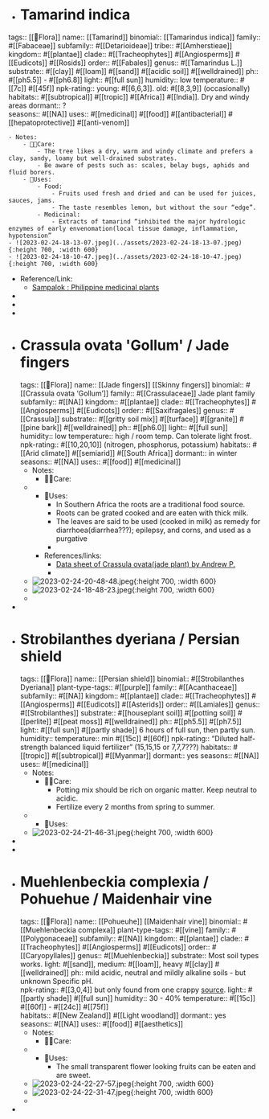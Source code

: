 - # Tamarind indica
tags::  [[🌱Flora]]
name:: [[Tamarind]]
binomial:: [[Tamarindus indica]]
family:: #[[Fabaceae]]
subfamily:: #[[Detarioideae]]
tribe:: #[[Amherstieae]] 
kingdom:: #[[plantae]]
clade:: #[[Tracheophytes]] #[[Angiosperms]] #[[Eudicots]] #[[Rosids]]
order:: #[[Fabales]]
genus:: #[[Tamarindus L.]] 
substrate:: #[[clay]] #[[loam]] #[[sand]] #[[acidic soil]] #[[welldrained]]
ph:: #[[ph5.5]] - #[[ph6.8]]
light:: #[[full sun]]
humidity:: low
temperature:: #[[7c]] #[[45f]]
npk-rating:: young: #[[6,6,3]]. old: #[[8,3,9]] (occasionally)
habitats::  #[[subtropical]] #[[tropic]] #[[Africa]] #[[India]]. Dry and windy areas
dormant:: ?  
seasons::  #[[NA]] 
uses::  #[[medicinal]] #[[food]] #[[antibacterial]] #[[hepatoprotective]] #[[anti-venom]]

	- Notes:
		- 🤲🏼Care:
			- The tree likes a dry, warm and windy climate and prefers a clay, sandy, loamy but well-drained substrates.
			- Be aware of pests such as: scales, belay bugs, aphids and fluid borers.
		- 🧪Uses:
			- Food:
				- Fruits used fresh and dried and can be used for juices, sauces, jams.
				- The taste resembles lemon, but without the sour “edge”.
			- Medicinal:
				- Extracts of tamarind “inhibited the major hydrologic enzymes of early envenomation(local tissue damage, inflammation, hypotension”
	- ![2023-02-24-18-13-07.jpeg](../assets/2023-02-24-18-13-07.jpeg){:height 700, :width 600}
	- ![2023-02-24-18-10-47.jpeg](../assets/2023-02-24-18-10-47.jpeg){:height 700, :width 600}
- Reference/Link:
	- [Sampalok : Philippine medicinal plants ](http://www.stuartxchange.org/Sampalok.html)
-
-
-
- # Crassula ovata 'Gollum' / Jade fingers
  tags::  [[🌱Flora]]
  name:: [[Jade fingers]] [[Skinny fingers]]
  binomial:: #[[Crassula ovata ‘Gollum’]]
  family:: #[[Crassulaceae]] Jade plant family
  subfamily:: #[[NA]] 
  kingdom:: #[[plantae]]
  clade:: #[[Tracheophytes]] #[[Angiosperms]] #[[Eudicots]] 
  order:: #[[Saxifragales]]
  genus:: #[[Crassula]] 
  substrate:: #[[gritty soil mix]] #[[turface]] #[[granite]] #[[pine bark]] #[[welldrained]]
  ph:: #[[ph6.0]]
  light:: #[[full sun]]
  humidity:: low
  temperature:: high / room temp. Can tolerate light frost.
  npk-rating:: #[[10,20,10]] (nitrogen, phosphorus, potassium)
  habitats::  #[[Arid climate]] #[[semiarid]] #[[South Africa]]
  dormant:: in winter   
  seasons::  #[[NA]] 
  uses::  #[[food]] #[[medicinal]]
	- Notes:
		- 🤲🏼Care:
	-
		- 🧪Uses:
			- In Southern Africa the roots are a traditional food source.
			- Roots can be grated cooked and are eaten with thick milk.
			- The leaves are said to be used (cooked in milk) as remedy for diarrhoea(diarrhea???); epilepsy, and corns, and used as a purgative
			-
		- References/links:
			- [Data sheet of Crassula ovata(jade plant) by Andrew P. ](https://www.cabidigitallibrary.org/doi/10.1079/cabicompendium.113574)
			-
	- ![2023-02-24-20-48-48.jpeg](../assets/2023-02-24-20-48-48.jpeg){:height 700, :width 600}
	- ![2023-02-24-18-48-23.jpeg](../assets/2023-02-24-18-48-23.jpeg){:height 700, :width 600}
	-
-
- # Strobilanthes dyeriana / Persian shield
  tags::  [[🌱Flora]]
  name:: [[Persian shield]]
  binomial:: #[[Strobilanthes Dyeriana]]
  plant-type-tags:: #[[purple]] 
  family:: #[[Acanthaceae]]
  subfamily:: #[[NA]] 
  kingdom:: #[[plantae]]
  clade:: #[[Tracheophytes]] #[[Angiosperms]] #[[Eudicots]] #[[Asterids]] 
  order:: #[[Lamiales]]
  genus:: #[[Strobilanthes]] 
  substrate:: #[[houseplant soil]] #[[potting soil]] #[[perlite]] #[[peat moss]] #[[welldrained]]
  ph:: #[[ph5.5]] #[[ph7.5]]
  light:: #[[full sun]] #[[partly shade]] 6 hours of full sun, then partly sun.  
  humidity:: 
  temperature:: min #[[15c]] #[[60f]] 
  npk-rating:: “Diluted half-strength balanced liquid fertilizer” (15,15,15 or 7,7,7???) 
  habitats::  #[[tropic]] #[[subtropical]] #[[Myanmar]]
  dormant:: yes
  seasons::  #[[NA]] 
  uses::  #[[medicinal]]
	- Notes:
		- 🤲🏼Care:
			- Potting mix should be rich on organic matter. Keep neutral to acidic.
			- Fertilize every 2 months from spring to summer.
	-
		- 🧪Uses:
	- ![2023-02-24-21-46-31.jpeg](../assets/2023-02-24-21-46-31.jpeg){:height 700, :width 600}
-
-
- # Muehlenbeckia complexia / Pohuehue / Maidenhair vine
  tags::  [[🌱Flora]]
  name:: [[Pohueuhe]] [[Maidenhair vine]]
  binomial:: #[[Muehlenbeckia complexa]]
  plant-type-tags:: #[[vine]] 
  family:: #[[Polygonaceae]]
  subfamily:: #[[NA]] 
  kingdom:: #[[plantae]]
  clade:: #[[Tracheophytes]] #[[Angiosperms]] #[[Eudicots]] 
  order:: #[[Caryopyllales]]
  genus:: #[[Muehlenbeckia]] 
  substrate:: Most soil types works. light: #[[sand]], medium: #[[loam]], heavy #[[clay]] #[[welldrained]]
  ph:: mild acidic, neutral and mildly alkaline soils - but unknown Specific pH.  
  npk-rating:: #[[3,0,4]] but only found from one crappy [source](https://www.plantsimple.dk/plantsimpleindex/muehlenbeckia-complexa). 
  light:: #[[partly shade]] #[[full sun]] 
  humidity:: 30 - 40%
  temperature:: #[[15c]] #[[60f]] - #[[24c]] #[[75f]]  
  habitats:: #[[New Zealand]] #[[Light woodland]]
  dormant:: yes  
  seasons::  #[[NA]] 
  uses::  #[[food]] #[[aesthetics]]
	- Notes:
		- 🤲🏼Care:
	-
		- 🧪Uses:
			- The small transparent flower looking fruits can be eaten and are sweet.
	- ![2023-02-24-22-27-57.jpeg](../assets/2023-02-24-22-27-57.jpeg){:height 700, :width 600}
	- ![2023-02-24-22-31-47.jpeg](../assets/2023-02-24-22-31-47.jpeg){:height 700, :width 600}
	-
-